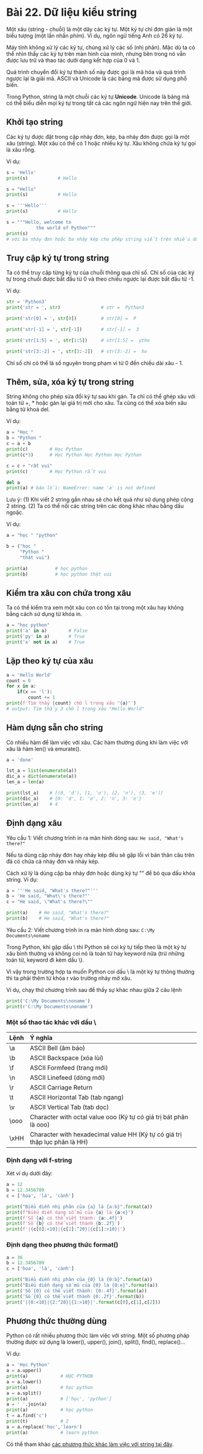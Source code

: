 # Bài 22. Dữ liệu kiểu string

Một xâu \(string - chuỗi\) là một dãy các ký tự. Một ký tự chỉ đơn giản là một biểu tượng \(một lần nhấn phím\). Ví dụ, ngôn ngữ tiếng Anh có 26 ký tự. 

Máy tính không xử lý các ký tự, chúng xử lý các số \(nhị phân\). Mặc dù ta có thể nhìn thấy các ký tự trên màn hình của mình, nhưng bên trong nó vẫn được lưu trữ và thao tác dưới dạng kết hợp của 0 và 1. 

Quá trình chuyển đổi ký tự thành số này được gọi là mã hóa và quá trình ngược lại là giải mã. ASCII và Unicode là các bảng mã được sử dụng phổ biến. 

Trong Python, string là một chuỗi các ký tự **Unicode**. Unicode là bảng mã có thể biểu diễn mọi ký tự trong tất cả các ngôn ngữ hiện nay trên thế giới. 

## Khởi tạo string

Các ký tự được đặt trong cặp nháy đơn, kép, ba nháy đơn được gọi là một xâu \(string\). Một xâu có thể có 1 hoặc nhiều ký tự. Xâu không chứa ký tự gọi là xâu rỗng.

Ví dụ:

```python
s = 'Hello'
print(s)           # Hello

s = "Hello"
print(s)           # Hello

s = '''Hello'''
print(s)           # Hello

s = """Hello, welcome to
           the world of Python"""
print(s)           
# với ba nháy đơn hoặc ba nháy kép cho phép string viết trên nhiều dòng
```

## Truy cập ký tự trong string

Ta có thể truy cập từng ký tự của chuỗi thông qua chỉ số. Chỉ số của các ký tự trong chuỗi được bắt đầu từ 0 và theo chiều ngược lại được bắt đầu từ -1.

Ví dụ:

```python
str = 'Python3'
print('str = ', str)               # str =  Python3

print('str[0] = ', str[0])         # str[0] =  P

print('str[-1] = ', str[-1])       # str[-1] =  3

print('str[1:5] = ', str[1:5])     # str[1:5] =  ytho

print('str[3:-2] = ', str[3:-2])   # str[3:-2] =  ho
```

Chỉ số chỉ có thể là số nguyên trong phạm vi từ 0 đến chiều dài xâu - 1. 

## Thêm, sửa, xóa ký tự trong string

String không cho phép sửa đổi ký tự sau khi gán. Ta chỉ có thể ghép xâu với toán tử +, \* hoặc gán lại giá trị mới cho xâu. Ta cũng có thể xóa biến xâu bằng từ khoá del.

Ví dụ:

```python
a = "Học "
b = "Python "
c = a + b
print(c)        # Học Python 
print(c*3)      # Học Python Học Python Học Python 

c = c + "rất vui"
print(c)        # Học Python rất vui

del a
print(a) # báo lỗi: NameError: name 'a' is not defined
```

Lưu ý: \(1\) Khi viết 2 string gần nhau sẽ cho kết quả như sử dụng phép cộng 2 string. \(2\) Ta có thể nối các string trên các dòng khác nhau bằng dấu ngoặc.

Ví dụ:

```python
a = "học " "python"

b = ("học "
     "Python "
     "thật vui")

print(a)          # học python
print(b)          # học python thật vui
```

##   Kiểm tra xâu con chứa trong xâu

Ta có thể kiểm tra xem một xâu con có tồn tại trong một xâu hay không bằng cách sử dụng từ khóa in. 

```python
a = "học python"
print('a' in a)        # False
print('py' in a)       # True 
print('x' not in a)    # True
```

## Lặp theo ký tự của xâu

```python
a = 'Hello World'
count = 0
for x in a:
    if(x == 'l'):
        count += 1
print(f'Tìm thấy {count} chữ l trong xâu "{a}"')
# output: Tìm thấy 3 chữ l trong xâu "Hello World"
```

## Hàm dựng sẵn cho string

Có nhiều hàm để làm việc với xâu. Các hàm thường dùng khi làm việc với xâu là hàm len\(\) và emurate\(\).

```python
a = 'done'

lst_a = list(enumerate(a))
dic_a = dict(enumerate(a))
len_a = len(a)

print(lst_a)    # [(0, 'd'), (1, 'o'), (2, 'n'), (3, 'e')]
print(dic_a)    # {0: 'd', 1: 'o', 2: 'n', 3: 'e'}
print(len_a)    # 4
```

## Định dạng xâu

Yêu cầu 1: Viết chương trình in ra màn hình dòng sau: `He said, "What's there?"`

Nếu ta dùng cặp nháy đơn hay nháy kép đều sẽ gặp lỗi vì bản thân câu trên đã có chứa cả nháy đơn và nháy kép. 

Cách xử lý là dùng cặp ba nháy đơn hoặc dùng ký tự "\" để bỏ qua dấu khóa string. Ví dụ:

```python
a = '''He said, "What's there?"'''
b = 'He said, "What\'s there?"'
c = "He said, \"What's there?\""

print(a)    # He said, "What's there?"
print(b)    # He said, "What's there?"
```

Yêu cầu 2: Viết chương trình in ra màn hình dòng sau: `C:\My Documents\noname`

Trong Python, khi gặp dấu \ thì Python sẽ coi ký tự tiếp theo là một ký tự xâu bình thường và không coi nó là toán tử hay keyword nữa \(trừ những toán tử, keyword đi kèm dấu \\).  

Vì vậy trong trường hợp ta muốn Python coi dấu \ là một ký tự thông thường thì ta phải thêm từ khóa r vào trường nháy mở xâu.

Ví dụ, chạy thử chương trình sau để thấy sự khác nhau giữa 2 câu lệnh

```python
print('C:\My Documents\noname')
print(r'C:\My Documents\noname')
```

### Một số thao tác khác với dấu \

| Lệnh | Ý nghĩa |
| :--- | :--- |
| \a | ASCII Bell \(âm báo\) |
| \b | ASCII Backspace \(xóa lùi\) |
| \f | ASCII Formfeed \(trang mới\) |
| \n | ASCII Linefeed \(dòng mới\) |
| \r | ASCII Carriage Return  |
| \t | ASCII Horizontal Tab \(tab ngang\) |
| \v | ASCII Vertical Tab \(tab dọc\) |
| \ooo | Character with octal value ooo \(Ký tự có giá trị bát phân là ooo\) |
| \xHH | Character with hexadecimal value HH \(Ký tự có giá trị thập lục phân là HH\) |

### Định dạng với f-string

Xét ví dụ dưới đây:

```python
a = 12
b = 12.3456789
c = ['hoa', 'lá', 'cành']

print("Biểu diễn nhị phân của {a} là {a:b}".format(a))
print(f"Biểu diễn dạng số mũ của {a} là {a:e}")
print(f'Số {a} có thể viết thành: {a:.4f}')
print(f'Số {b} có thể viết thành {b:.2f}')
print(f'|{c[0]:<10}|{c[2]:^20}|{c[1]:>10}|')
```

### Định dạng theo phương thức format\(\)

```python
a = 36
b = 12.3456789
c = ['hoa', 'lá', 'cành']

print("Biểu diễn nhị phân của {0} là {0:b}".format(a))
print("Biểu diễn dạng số mũ của {0} là {0:e}".format(a))
print('Số {0} có thể viết thành: {0:.4f}'.format(a))
print('Số {0} có thể viết thành {0:.2f}'.format(b))
print('|{0:<10}|{2:^20}|{1:>10}|'.format(c[0],c[1],c[2]))
```

## Phương thức thường dùng

Python có rất nhiều phương thức làm việc với string. Một số phương pháp thường được sử dụng là  lower\(\), upper\(\), join\(\), split\(\), find\(\), replace\(\)... 

Ví dụ:

```python
a = 'Học Python'
a = a.upper()
print(a)            # HỌC PYTHON
a = a.lower()
print(a)            # học python
a = a.split()
print(a)            # ['học', 'python']
a = ' '.join(a)
print(a)            # học python
t = a.find('c')
print(t)            # 2
a = a.replace('học','learn')    
print(a)            # learn python
```

Có thể tham khảo [các phương thức khác làm việc với string tại đây](https://www.programiz.com/python-programming/methods/string).

